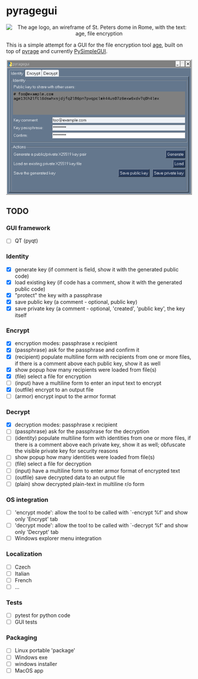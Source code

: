 pyragegui
=========

<p align="center"><img alt="The age logo, an wireframe of St. Peters
dome in Rome, with the text: age, file encryption" width="600"
src="https://user-images.githubusercontent.com/1225294/132245842-fda4da6a-1cea-4738-a3da-2dc860861c98.png"></p>

This is a simple attempt for a GUI for the file encryption tool
[age](https://age-encryption.org), built on top of
[pyrage](https://github.com/woodruffw/pyrage) and currently
[PySimpleGUI](https://www.pysimplegui.org/en/latest/).

<p align="center"><img alt="pyragegui" width="630" src="https://raw.githubusercontent.com/jirib/pyragegui/main/pyragegui.png"></p>

TODO
----

### GUI framework

- [ ] QT (pyqt)

### Identity

- [x] generate key (if comment is field, show it with the generated public code)
- [x] load existing key (if code has a comment, show it with the generated public code)
- [x] "protect" the key with a passphrase
- [x] save public key (a comment - optional, public key)
- [x] save private key (a comment - optional, 'created', 'public key', the key itself

### Encrypt

- [x] encryption modes: passphrase x recipient
- [x] (passphrase) ask for the passphrase and confirm it
- [x] (recipient) populate multiline form with recipients from one or more files,
      if there is a comment above each public key, show it as well
- [x] show popup how many recipients were loaded from file(s)
- [x] (file) select a file for encryption
- [ ] (input) have a multiline form to enter an input text to encrypt
- [x] (outfile) encrypt to an output file
- [ ]  (armor) encrypt input to the armor format

### Decrypt

- [x] decryption modes: passphrase x recipient
- [ ] (passphrase) ask for the passphrase for the decryption
- [ ] (identity) populate multiline form with identities from one or more files,
      if there is a comment above each private key, show it as well;
      obfuscate the visible private key for security reasons
- [ ] show popup how many identities were loaded from file(s)
- [ ] (file) select a file for decryption
- [ ] (input) have a multiline form to enter armor format of encrypted text
- [ ] (outfile) save decrypted data to an output file
- [ ] (plain) show decrypted plain-text in multiline r/o form

### OS integration

- [ ] 'encrypt mode': allow the tool to be called with `-encrypt %f' and
      show only 'Encrypt' tab
- [ ] 'decrypt mode': allow the tool to be called with `-decrypt %f' and
      show only 'Decrypt' tab
- [ ] Windows explorer menu integration

### Localization

- [ ] Czech
- [ ] Italian
- [ ] French
- [ ] ...

### Tests

- [ ] pytest for python code
- [ ] GUI tests

### Packaging

- [ ] Linux portable 'package'
- [ ] Windows exe
- [ ] windows installer
- [ ] MacOS app
